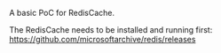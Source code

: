 
A basic PoC for RedisCache.

The RedisCache needs to be installed and running first:
	https://github.com/microsoftarchive/redis/releases
